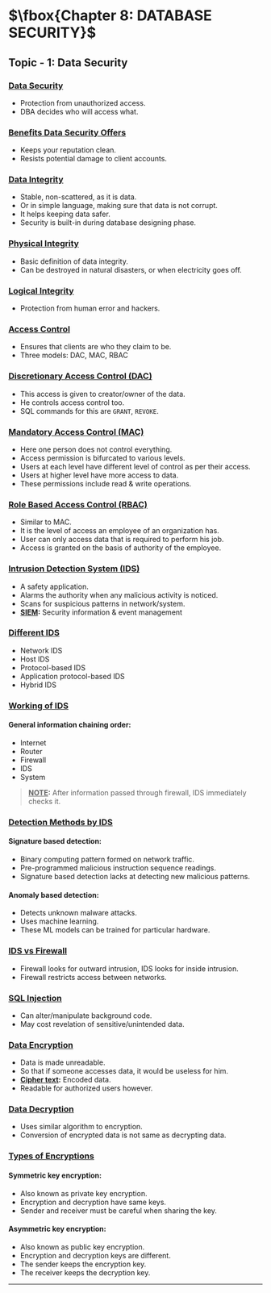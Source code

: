 # $\fbox{Chapter 8: DATABASE SECURITY}$





## **Topic - 1: Data Security**

### <u>Data Security</u>

- Protection from unauthorized access.
- DBA decides who will access what.


### <u>Benefits Data Security Offers</u>

- Keeps your reputation clean.
- Resists potential damage to client accounts.


### <u>Data Integrity</u>

- Stable, non-scattered, as it is data.
- Or in simple language, making sure that data is not corrupt.
- It helps keeping data safer.
- Security is built-in during database designing phase.


### <u>Physical Integrity</u>

- Basic definition of data integrity.
- Can be destroyed in natural disasters, or when electricity goes off.


### <u>Logical Integrity</u>

- Protection from human error and hackers.


### <u>Access Control</u>

- Ensures that clients are who they claim to be.
- Three models: DAC, MAC, RBAC


### <u>Discretionary Access Control (DAC)</u>

- This access is given to creator/owner of the data.
- He controls access control too.
- SQL commands for this are `GRANT`, `REVOKE`.


### <u>Mandatory Access Control (MAC)</u>

- Here one person does not control everything.
- Access permission is bifurcated to various levels.
- Users at each level have different level of control as per their access.
- Users at higher level have more access to data.
- These permissions include read & write operations.


### <u>Role Based Access Control (RBAC)</u>

- Similar to MAC.
- It is the level of access an employee of an organization has.
- User can only access data that is required to perform his job.
- Access is granted on the basis of authority of the employee.


### <u>Intrusion Detection System (IDS)</u>

- A safety application.
- Alarms the authority when any malicious activity is noticed.
- Scans for suspicious patterns in network/system.
- **<u>SIEM</u>:** Security information & event management


### <u>Different IDS</u>

- Network IDS
- Host IDS
- Protocol-based IDS
- Application protocol-based IDS
- Hybrid IDS


### <u>Working of IDS</u>

#### General information chaining order:

- Internet
- Router
- Firewall
- IDS
- System

>**<u>NOTE</u>:**
>After information passed through firewall, IDS immediately checks it.


### <u>Detection Methods by IDS</u>

#### Signature based detection:

- Binary computing pattern formed on network traffic.
- Pre-programmed malicious instruction sequence readings.
- Signature based detection lacks at detecting new malicious patterns.

#### Anomaly based detection:

- Detects unknown malware attacks.
- Uses machine learning.
- These ML models can be trained for particular hardware.


### <u>IDS vs Firewall</u>

- Firewall looks for outward intrusion, IDS looks for inside intrusion.
- Firewall restricts access between networks.


### <u>SQL Injection</u>

- Can alter/manipulate background code.
- May cost revelation of sensitive/unintended data.


### <u>Data Encryption</u>

- Data is made unreadable.
- So that if someone accesses data, it would be useless for him.
- **<u>Cipher text</u>:** Encoded data.
- Readable for authorized users however.


### <u>Data Decryption</u>

- Uses similar algorithm to encryption.
- Conversion of encrypted data is not same as decrypting data.


### <u>Types of Encryptions</u>

#### Symmetric key encryption:

- Also known as private key encryption.
- Encryption and decryption have same keys.
- Sender and receiver must be careful when sharing the key.

#### Asymmetric key encryption:

- Also known as public key encryption.
- Encryption and decryption keys are different.
- The sender keeps the encryption key.
- The receiver keeps the decryption key.
 
---
